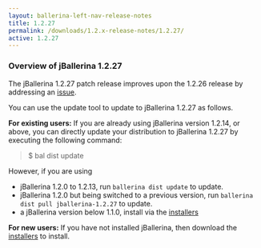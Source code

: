 ```yaml
---
layout: ballerina-left-nav-release-notes
title: 1.2.27
permalink: /downloads/1.2.x-release-notes/1.2.27/
active: 1.2.27
---
```


### Overview of jBallerina 1.2.27

The jBallerina 1.2.27 patch release improves upon the 1.2.26 release by addressing an [issue](https://github.com/ballerina-platform/ballerina-lang/issues/35404).

You can use the update tool to update to jBallerina 1.2.27 as follows.

**For existing users:**
If you are already using jBallerina version 1.2.14, or above, you can directly update your distribution to jBallerina 1.2.27 by executing the following command:

> $ bal dist update

However, if you are using

- jBallerina 1.2.0 to 1.2.13, run `ballerina dist update` to update.
- jBallerina 1.2.0 but being switched to a previous version, run `ballerina dist pull jballerina-1.2.27` to update.
- a jBallerina version below 1.1.0, install via the [installers](https://ballerina.io/downloads/)

**For new users:**
If you have not installed jBallerina, then download the [installers](https://ballerina.io/downloads/) to install.

<style>.cGitButtonContainer, .cBallerinaTocContainer {display:none;}</style>



